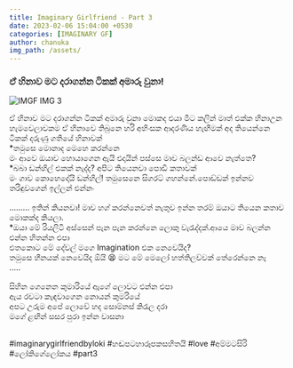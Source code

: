 ```yaml
---
title: Imaginary Girlfriend - Part 3
date: 2023-02-06 15:04:00 +0530
categories: [IMAGINARY GF]
author: chanuka
img_path: /assets/
---
```


### ඒ හිනාව මට දරාගන්න ටිකක් අමාරු වුනා!

![IMGF IMG 3](img-3.jpeg)

ඒ හිනාව මට දරාගන්න ටිකක් අමාරු වුනා මොකද එයා මීට කලින් මාත් එක්ක හිනාඋන හැමවෙලාවකම ඒ හිනාවෙ තිබුනෙ හරි අහිංසක ආදරණිය හැඟීමක් 
අද තියෙන්නෙ ටිකක් දරුණු ගතියේ හිනාවක්<br>
*තමුසෙ මොනාද මෙහෙ කරන්නෙ<br>
මං ආවෙ ඔයාව හොයාගෙන ඇයි එදායින් පස්සෙ මාව බලන්ඩ ආවෙ නැත්තෙ?<br>
*බබා ඩන්හිල් එකක් නැද්ද? අපිට තියෙනවා පොඩි කතාවක්<br>
මං ගාව කොහෙදෝයි ඩන්හිල්! තමුසෙනෙ සිගරට් ගහන්නේ.පොඩ්ඩක් ඉන්නව තරිඳුවගෙන් ඉල්ලන් එන්නං<br><br>
………
ඉතින් කියනවා! මාව හග් කරන්නෙවත් නැතුව ඉන්න තරම් ඔයාට තියෙන කතාව මොකක්ද කියලා.<br>
*ඔයා මේ රියලිටි අස්සෙන් පැන පැන කරන්නෙ ලොකු වැරැද්දක්.ආයෙ මාව බලන්න එන්න හිතන්න එපා <br>
එතකොට මේ දේවල් මගෙ Imagination එක නෙවෙයිද?<br>
තමුසෙ හීනයක් නෙවෙයිද ඕයි 😫 මට මේ මෙලෝ හත්තිලව්වක් තේරෙන්නෙ නෑ<br>
…..<br><br>
සිහින ගෙනෙන කුමාරියේ ඇගේ ලොවට එන්න එපා<br>
ඇය රවටා කැඳවාගෙන නොයන් කුමරියේ<br>
අපට උරුම අපේ ලොවේ හද සොම්නස් කිරැල දරා<br>
මගේ ළඟින් සසර පුරා ඉන්න වාසනා <br>

<br>
#imaginarygirlfriendbyloki #හඬපටහාරූපකසහිතයි #love #අම්මටසිරි #ලෝකිගේලෝකය #part3
